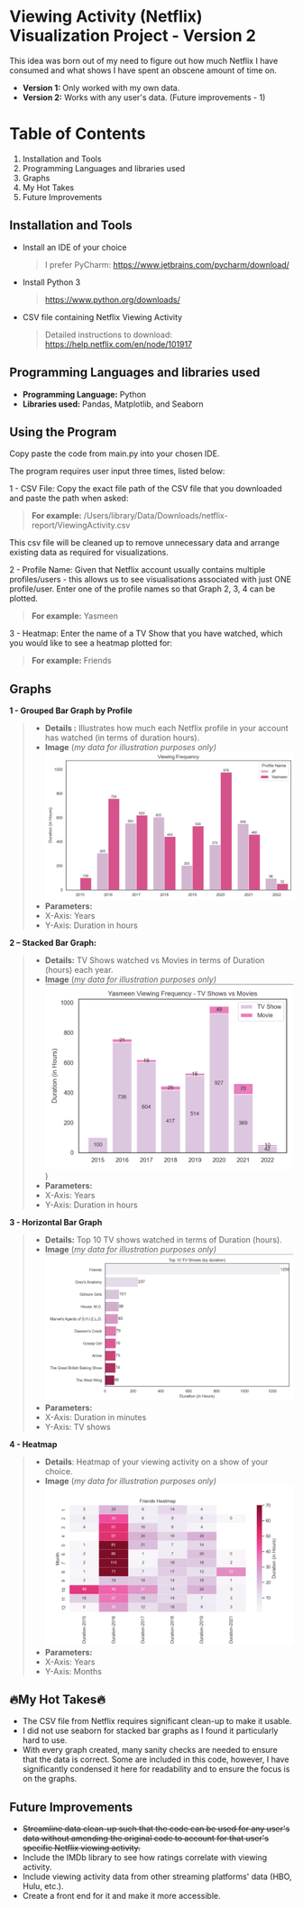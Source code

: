 # Viewing Activity (Netflix) Visualization Project - Version 2

This idea was born out of my need to figure out how much Netflix I have consumed and what shows I have spent  an obscene amount of time on.   
* **Version 1:** Only worked with my own data.
* **Version 2:** Works with any user's data. (Future improvements - 1)
  
# Table of Contents  
1. Installation and Tools
2. Programming Languages and libraries used
3. Graphs
4. My Hot Takes
5. Future Improvements
  
## Installation and Tools

* Install an IDE of your choice  
    > I prefer PyCharm: https://www.jetbrains.com/pycharm/download/
* Install  Python 3  
    > https://www.python.org/downloads/
* CSV file containing Netflix Viewing Activity
    > Detailed instructions to download: https://help.netflix.com/en/node/101917

## Programming Languages and libraries used
* **Programming Language:** Python
* **Libraries used:** Pandas, Matplotlib, and Seaborn  

## Using the Program
Copy paste the code from main.py into your chosen IDE.

The program requires user input three times, listed below:

1 - CSV File: Copy the exact file path of the CSV file that you downloaded and paste the path when asked:
  > __For example:__ 
  > /Users/library/Data/Downloads/netflix-report/ViewingActivity.csv

This csv file will be cleaned up to remove unnecessary data and arrange existing data as required for visualizations.

2 - Profile Name: Given that Netflix account usually contains multiple profiles/users - this allows us to see visualisations
associated with just ONE profile/user. Enter one of the profile names so that Graph 2, 3, 4 can be plotted. 

> __For example:__ 
  > Yasmeen

3 - Heatmap: Enter the name of a TV Show that you have watched, which you would like to see a heatmap plotted for:
> __For example:__ 
  > Friends
## Graphs

**1 - Grouped Bar Graph by Profile**  
  >* **Details :** Illustrates how much each Netflix profile in your account has watched (in terms of duration hours). 
  >* **Image** (_my data for illustration purposes only)_
  > ![Graph 1](https://raw.githubusercontent.com/Yas7777/Netflix-Viewing-Activity/Version_2/Graph%201.png)
>* **Parameters:**
 >  * X-Axis: Years
 >  * Y-Axis: Duration in hours  
 
**2 – Stacked Bar Graph:**  
  
>* **Details:** TV Shows watched vs Movies in terms of Duration (hours) each year.  
>* **Image** (_my data for illustration purposes only)_  
![Graph 2](https://raw.githubusercontent.com/Yas7777/Netflix-Viewing-Activity/Version_2/Graph%202.png))  
>* **Parameters:**  
>  * X-Axis: Years  
>  * Y-Axis: Duration in hours  
  
**3 - Horizontal Bar Graph**  
  
>* **Details:** Top 10 TV shows watched in terms of Duration (hours).  
>* **Image** (_my data for illustration purposes only)_  
![Graph 3](https://raw.githubusercontent.com/Yas7777/Netflix-Viewing-Activity/Version_2/Graph%203.png)
>* **Parameters:**  
  >  * X-Axis: Duration in minutes  
  >  * Y-Axis: TV shows  
  
**4 - Heatmap**   
  
>* **Details**: Heatmap of your viewing activity on a show of your choice.  
>* **Image** (_my data for illustration purposes only)_  
 ![Graph 4](https://raw.githubusercontent.com/Yas7777/Netflix-Viewing-Activity/Version_2/Graph%204.png)
>* **Parameters:**  
  >  * X-Axis: Years   
  >  * Y-Axis: Months  
  
## 🔥My Hot Takes🔥

* The CSV file from Netflix requires significant clean-up to make it usable.   
* I did not use seaborn for stacked bar graphs as I found it particularly hard to use.   
* With every graph created, many sanity checks are needed to ensure that the data is correct. Some are included in this code, however, I have significantly condensed it here for readability and to ensure the focus is on the graphs.  

## Future Improvements

* ~~Streamline data clean-up such that the code can be used for any user's data without amending the original code to account for that user's specific Netflix viewing activity.~~
* Include the IMDb library to see how ratings correlate with viewing activity.  
* Include viewing activity data from other streaming platforms' data (HBO, Hulu, etc.).
* Create a front end for it and make it more accessible. 
